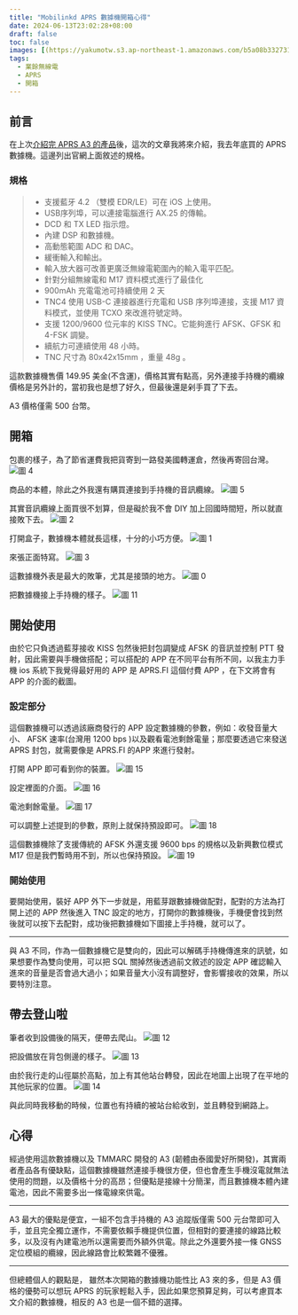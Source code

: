 ```yaml
---
title: "Mobilinkd APRS 數據機開箱心得"
date: 2024-06-13T23:02:28+08:00
draft: false
toc: false
images: [(https://yakumotw.s3.ap-northeast-1.amazonaws.com/b5a08b332731f4b80149139f3b461d7b2b75cd3578575245fc9e996fc1ff1341.jpg]
tags:
  - 業餘無線電
  - APRS
  - 開箱
---
```

## 前言
在上次[介紹完 APRS A3 的產品](https://yakumo.tw/posts/2024/06/aprsa3/)後，這次的文章我將來介紹，我去年底買的 APRS 數據機。這邊列出官網上面敘述的規格。
### 規格
>* 支援藍牙 4.2 （雙模 EDR/LE）可在 iOS 上使用。
>* USB序列埠，可以連接電腦進行 AX.25 的傳輸。
>* DCD 和 TX LED 指示燈。
>* 內建 DSP 和數據機。
>* 高動態範圍 ADC 和 DAC。
>* 緩衝輸入和輸出。
>* 輸入放大器可改善更廣泛無線電範圍內的輸入電平匹配。
>* 針對分組無線電和 M17 資料模式進行了最佳化
>* 900mAh 充電電池可持續使用 2 天
>* TNC4 使用 USB-C 連接器進行充電和 USB 序列埠連接，支援 M17 資料模式，並使用 TCXO 來改進符號定時。
>* 支援 1200/9600 位元率的 KISS TNC。它能夠進行 AFSK、GFSK 和 4-FSK 調變。
>* 續航力可連續使用 48 小時。 
>* TNC 尺寸為 80x42x15mm ，重量 48g 。

這款數據機售價 149.95 美金(不含運)，價格其實有點高，另外連接手持機的纜線價格是另外計的，當初我也是想了好久，但最後還是剁手買了下去。

A3 價格僅需 500 台幣。

## 開箱
包裹的樣子，為了節省運費我把貨寄到一路發美國轉運倉，然後再寄回台灣。
![圖 4](https://yakumotw.s3.ap-northeast-1.amazonaws.com/a531bc07b67392970929fbfa672bda731fad0db214c0a7300213d40a3ec5d463.jpg)  

商品的本體，除此之外我還有購買連接到手持機的音訊纜線。
![圖 5](https://yakumotw.s3.ap-northeast-1.amazonaws.com/92a355284eda7ef6a098d8da627218062298e6a3b66b9a6e4494a9543d0a40aa.jpg)  

其實音訊纜線上面買很不划算，但是礙於我不會 DIY 加上回國時間短，所以就直接敗下去。
![圖 2](https://yakumotw.s3.ap-northeast-1.amazonaws.com/f2ef324680fc61c7ede68c559bf94a7b84aafb83e583acfc7107037375f0bfa7.jpg) 

打開盒子，數據機本體就長這樣，十分的小巧方便。
![圖 1](https://yakumotw.s3.ap-northeast-1.amazonaws.com/b5a08b332731f4b80149139f3b461d7b2b75cd3578575245fc9e996fc1ff1341.jpg) 

來張正面特寫。
![圖 3](https://yakumotw.s3.ap-northeast-1.amazonaws.com/66e33df7c5507361c54b52a261ff75500523da79d6e97f06829ad6cfb6f973fd.jpg)  

這數據機外表是最大的敗筆，尤其是接頭的地方。
![圖 0](https://yakumotw.s3.ap-northeast-1.amazonaws.com/f7c6a730aa4e5f3ade7d3a19951f99edeb4ae3f75779a16df7ce449f98e37754.jpg) 

把數據機接上手持機的樣子。
![圖 11](https://yakumotw.s3.ap-northeast-1.amazonaws.com/8d29b281a9f21e1e4d32dd16bd8f662bd589dce36953336f91de669d54e99cb5.jpg)  

## 開始使用
由於它只負透過藍芽接收 KISS 包然後把封包調變成 AFSK 的音訊並控制 PTT 發射，因此需要與手機做搭配；可以搭配的 APP 在不同平台有所不同，以我主力手機 ios 系統下我覺得最好用的 APP 是 APRS.FI 這個付費 APP ，在下文將會有 APP 的介面的截圖。
### 設定部分
這個數據機可以透過該廠商發行的 APP 設定數據機的參數，例如：收發音量大小、 AFSK 速率(台灣用 1200 bps )以及觀看電池剩餘電量；那麼要透過它來發送 APRS 封包，就需要像是 APRS.FI 的APP 來進行發射。

打開 APP 即可看到你的裝置。
![圖 15](https://yakumotw.s3.ap-northeast-1.amazonaws.com/e337e96aea12b9f2b9adbc35dfa19781a723ed78ad8ef87ffceea427d8d5e714.jpg) 

設定裡面的介面。
![圖 16](https://yakumotw.s3.ap-northeast-1.amazonaws.com/6418d622a2898d1d324bdc6c6a6a3a27b808c96e901f79a86d24ae853fd186c9.jpg)

電池剩餘電量。
![圖 17](https://yakumotw.s3.ap-northeast-1.amazonaws.com/b100742c85f05421c29158645463cf7d564fe74a2871dcfc8070a46a52100973.jpg) 

可以調整上述提到的參數，原則上就保持預設即可。
![圖 18](https://yakumotw.s3.ap-northeast-1.amazonaws.com/1371f5808140de58cc6cbcd84938ebe5f5cc69625512510539a4e36016d14db7.jpg) 

這個數據機除了支援傳統的 AFSK 外還支援 9600 bps 的規格以及新興數位模式 M17 但是我們暫時用不到，所以也保持預設。
![圖 19](https://yakumotw.s3.ap-northeast-1.amazonaws.com/edff1e61585c12c798183d447f7e511edddd18f8709bdb5dd4ed27844d16566d.jpg)  

### 開始使用
要開始使用，裝好 APP 外下一步就是，用藍芽跟數據機做配對，配對的方法為打開上述的 APP 然後進入 TNC 設定的地方，打開你的數據機後，手機便會找到然後就可以按下去配對，成功後把數據機如下圖接上手持機，就可以了。
***
與 A3 不同，作為一個數據機它是雙向的，因此可以解碼手持機傳進來的訊號，如果想要作為雙向使用，可以把 SQL 關掉然後透過前文敘述的設定 APP 確認輸入進來的音量是否會過大過小；如果音量大小沒有調整好，會影響接收的效果，所以要特別注意。
## 帶去登山啦
筆者收到設備後的隔天，便帶去爬山。
![圖 12](https://yakumotw.s3.ap-northeast-1.amazonaws.com/f8dfe022315c01ea8674da1fa494582270361919060589fc96cf8c393594b18f.jpg) 

把設備放在背包側邊的樣子。
![圖 13](https://yakumotw.s3.ap-northeast-1.amazonaws.com/b648a164e10587294ae084f88adff0b87840a9fb755c804cf7de1b136b9b27b9.jpg) 

由於我行走的山徑屬於高點，加上有其他站台轉發，因此在地圖上出現了在平地的其他玩家的位置。
![圖 14](https://yakumotw.s3.ap-northeast-1.amazonaws.com/7bcf718f768314f500f205984d94e8344dc7e56e9b620dbf429fa23109f7e6ce.jpg)  

與此同時我移動的時候，位置也有持續的被站台給收到，並且轉發到網路上。

## 心得
經過使用這款數據機以及 TMMARC 開發的 A3 (韌體由泰國愛好所開發)，其實兩者產品各有優缺點，這個數據機雖然連接手機很方便，但也會產生手機沒電就無法使用的問題，以及價格十分的高昂；但優點是接線十分簡潔，而且數據機本體內建電池，因此不需要多出一條電線來供電。
***
A3 最大的優點是便宜，一組不包含手持機的 A3 追蹤版僅需 500 元台幣即可入手，並且完全獨立運作，不需要依賴手機提供位置，但相對的要連接的線路比較多，以及沒有內建電池所以還需要而外額外供電。除此之外還要外接一條 GNSS 定位模組的纜線，因此線路會比較繁雜不優雅。
***
但總體個人的觀點是， 雖然本次開箱的數據機功能性比 A3 來的多，但是 A3 價格的優勢可以想玩 APRS 的玩家輕鬆入手，因此如果您預算足夠，可以考慮買本文介紹的數據機，相反的 A3 也是一個不錯的選擇。


